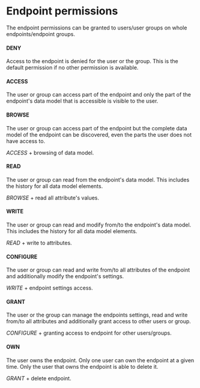 # Endpoint permissions

The endpoint permissions can be granted to users/user groups on whole endpoints/endpoint groups.

#### DENY
Access to the endpoint is denied for the user or the group. This is the default permission if no other permission is available.

#### ACCESS
The user or group can access part of the endpoint and only the part of the endpoint's data model that is accessible is visible to the user.

#### BROWSE
The user or group can access part of the endpoint but the complete data model of the endpoint can be discovered, even the parts the user
does not have access to.
     
*ACCESS* + browsing of data model.

#### READ
The user or group can read from the endpoint's data model. This includes the history for all data model elements.

*BROWSE* + read all attribute's values.

#### WRITE
The user or group can read and modify from/to the endpoint's data model. This includes the history for all data model elements.

*READ* + write to attributes.

#### CONFIGURE
The user or group can read and write from/to all attributes of the endpoint and additionally modify the endpoint's settings.

*WRITE* + endpoint settings access.

#### GRANT
The user or the group can manage the endpoints settings, read and write from/to all attributes and additionally grant access to other users or group.

*CONFIGURE* + granting access to endpoint for other users/groups.

#### OWN
The user owns the endpoint. Only one user can own the endpoint at a given time. Only the user that owns the endpoint is able to delete it.

*GRANT* + delete endpoint.
